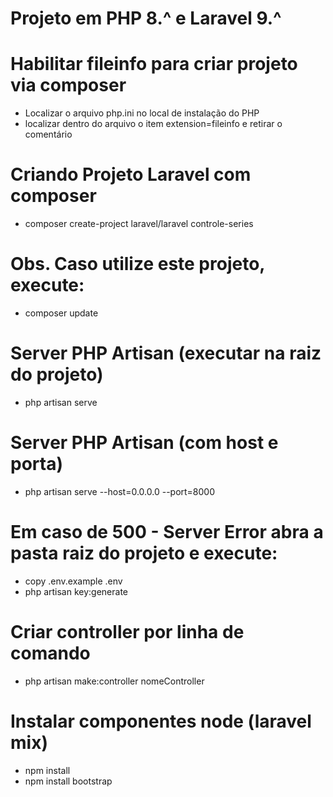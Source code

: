 # Projeto em PHP 8.^ e Laravel 9.^

# Habilitar fileinfo para criar projeto via composer
- Localizar o arquivo php.ini no local de instalação do PHP
- localizar dentro do arquivo o item extension=fileinfo e retirar o comentário

# Criando Projeto Laravel com composer
- composer create-project laravel/laravel controle-series

# Obs. Caso utilize este projeto, execute:
- composer update

# Server PHP Artisan (executar na raiz do projeto)
- php artisan serve

# Server PHP Artisan (com host e porta)
- php artisan serve --host=0.0.0.0 --port=8000


# Em caso de 500 - Server Error abra a pasta raiz do projeto e execute:
- copy .env.example .env
- php artisan key:generate


# Criar controller por linha de comando
- php artisan make:controller nomeController

# Instalar componentes node (laravel mix)
- npm install
- npm install bootstrap
